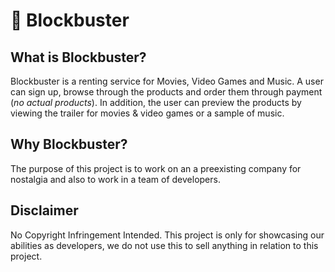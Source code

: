 # **📼 Blockbuster**

## What is Blockbuster?
Blockbuster is a renting service for Movies, Video Games and Music. A user can sign up, browse through the products and order them through payment (*no actual products*). In addition, the user can preview the products by viewing the trailer for movies & video games or a sample of music.

## Why Blockbuster?
The purpose of this project is to work on an a preexisting company for nostalgia and also to work in a team of developers.

## Disclaimer
No Copyright Infringement Intended. This project is only for showcasing our abilities as developers, we do not use this to sell anything in relation to this project.

<!-- UNFINSHED -->
